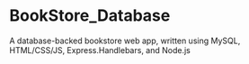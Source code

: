 # BookStore_Database
A database-backed bookstore web app, written using MySQL, HTML/CSS/JS, Express.Handlebars, and Node.js
